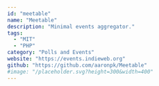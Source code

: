 ```yaml
---
id: "meetable"
name: "Meetable"
description: "Minimal events aggregator."
tags:
  - "MIT"
  - "PHP"
category: "Polls and Events"
website: "https://events.indieweb.org"
github: "https://github.com/aaronpk/Meetable"
#image: "/placeholder.svg?height=300&width=400"
---
```



